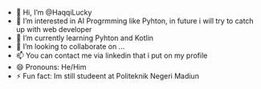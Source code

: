 - 👋 Hi, I’m @HaqqiLucky
- 👀 I’m interested in AI Progrmming like Pyhton, in future i will try to catch up with web developer
- 🌱 I’m currently learning Pyhton and Kotlin
- 💞️ I’m looking to collaborate on ...
- 📫 You can contact me via linkedin that i put on my profile
- 😄 Pronouns: He/Him
- ⚡ Fun fact: Im still studeent at Politeknik Negeri Madiun

<!---
HaqqiLucky/HaqqiLucky is a ✨ special ✨ repository because its `README.md` (this file) appears on your GitHub profile.
You can click the Preview link to take a look at your changes.
--->
